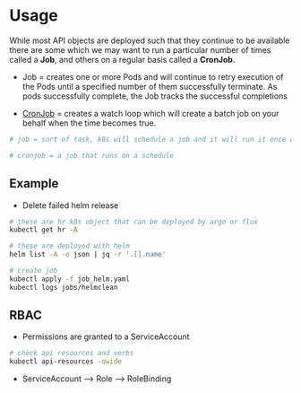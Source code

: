 
# Usage

While most API objects are deployed such that they continue to be available there are some which we may want to run a
particular number of times called a **Job**, and others on a regular basis called a **CronJob**.

* Job = creates one or more Pods and will continue to retry execution of the Pods until a specified number of them successfully terminate. As pods successfully complete, the Job tracks the successful completions

* [CronJob](https://kubernetes.io/docs/concepts/workloads/controllers/cron-jobs/) = creates a watch loop which will create a batch job on your behalf when the time becomes true.

```bash
# job = sort of task, k8s will schedule a job and it will run it once and it will not be rescheduled - 1 time, when u apply it it gets executed and that's it aka init container

# cronjob = a job that runs on a schedule
```

## Example

* Delete failed helm release

```bash
# these are hr k8s object that can be deployed by argo or flux
kubectl get hr -A

# these are deployed with helm
helm list -A -o json | jq -r '.[].name'

# create job
kubectl apply -f job_helm.yaml
kubectl logs jobs/helmclean
```

## RBAC

* Permissions are granted to a ServiceAccount
```bash
# check api resources and verbs
kubectl api-resources -owide
```
* ServiceAccount --> Role --> RoleBinding


